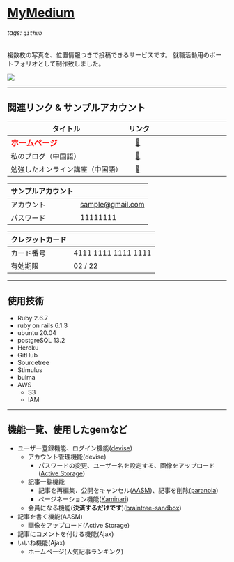 # [MyMedium](https://whispering-citadel-92558.herokuapp.com/)
###### tags: `github` 
複数枚の写真を、位置情報つきで投稿できるサービスです。 就職活動用のポートフォリオとして制作致しました。

![](https://i.imgur.com/3Ovd1lX.png)

---

## 関連リンク & サンプルアカウント

| タイトル　　　　　　　　　　　　| リンク　　　　　　　　　　　|
| --------------------------|:------------------------ |
| <font color="red" size="4">**ホームページ**</font>　　　　　　　　　　|　[:link:][homepage]　　|
| 私のブログ（中国語）　　　　　　|　[:link:][blog]　　　　　　|
| 勉強したオンライン講座（中国語）|　[:link:][オンライン講座]　　|

[homepage]: https://whispering-citadel-92558.herokuapp.com/
[blog]: http://translate.google.com/translate?hl=en&sl=zh-CN&tl=ja&u=https%3A%2F%2Fhackmd.io%2F%407beedhBrQk2FjyAtSY5wxQ&sandbox=1
[オンライン講座]: http://translate.google.com/translate?hl=en&sl=zh-CN&tl=ja&u=https%3A%2F%2Fcampus.5xruby.tw%2Fp%2Fcoding

| サンプルアカウント |  | 
| -------- | -------- | 
| アカウント | sample@gmail.com | 
| パスワード | 11111111 | 

| クレジットカード |  | 
| -------- | -------- | 
| カード番号 | 4111 1111 1111 1111 | 
| 有効期限 | 02 / 22 | 


---

## 使用技術
* Ruby 2.6.7
* ruby on rails 6.1.3
* ubuntu 20.04
* postgreSQL 13.2
* Heroku
* GitHub
* Sourcetree
* Stimulus
* bulma
* AWS
    * S3
    * IAM 

---
## 機能一覧、使用したgemなど
* ユーザー登録機能、ログイン機能([devise](https://hackmd.io/nYCmlVBYTgGy4vYKYyr-Gw))
    * アカウント管理機能(devise)
        * パスワードの変更、ユーザー名を設定する、画像をアップロード([Active Storage](https://hackmd.io/@7beedhBrQk2FjyAtSY5wxQ/SyHnoXCwd))
    * 記事一覧機能
        * 記事を再編集．公開をキャンセル([AASM](https://github.com/aasm/aasm))、記事を削除([paranoia](https://github.com/rubysherpas/paranoia))
        * ページネーション機能([Kaminari](https://qiita.com/residenti/items/1ae1e5ceb59c0729c0b9))
    * 会員になる機能(**決済するだけです**)([braintree-sandbox](https://developers.braintreepayments.com/start/overview))
* 記事を書く機能(AASM)
    * 画像をアップロード(Active Storage)
* 記事にコメントを付ける機能(Ajax)
* いいね機能(Ajax)
    * ホームページ(人気記事ランキング)
  
        